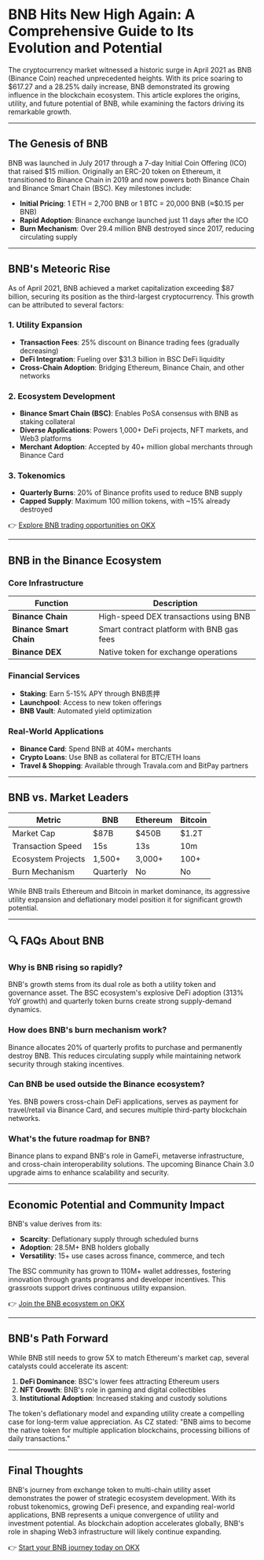 # BNB Hits New High Again: A Comprehensive Guide to Its Evolution and Potential

The cryptocurrency market witnessed a historic surge in April 2021 as BNB (Binance Coin) reached unprecedented heights. With its price soaring to $617.27 and a 28.25% daily increase, BNB demonstrated its growing influence in the blockchain ecosystem. This article explores the origins, utility, and future potential of BNB, while examining the factors driving its remarkable growth.

---

## The Genesis of BNB

BNB was launched in July 2017 through a 7-day Initial Coin Offering (ICO) that raised $15 million. Originally an ERC-20 token on Ethereum, it transitioned to Binance Chain in 2019 and now powers both Binance Chain and Binance Smart Chain (BSC). Key milestones include:

- **Initial Pricing**: 1 ETH = 2,700 BNB or 1 BTC = 20,000 BNB (≈$0.15 per BNB)
- **Rapid Adoption**: Binance exchange launched just 11 days after the ICO
- **Burn Mechanism**: Over 29.4 million BNB destroyed since 2017, reducing circulating supply

---

## BNB's Meteoric Rise

As of April 2021, BNB achieved a market capitalization exceeding $87 billion, securing its position as the third-largest cryptocurrency. This growth can be attributed to several factors:

### 1. **Utility Expansion**
- **Transaction Fees**: 25% discount on Binance trading fees (gradually decreasing)
- **DeFi Integration**: Fueling over $31.3 billion in BSC DeFi liquidity
- **Cross-Chain Adoption**: Bridging Ethereum, Binance Chain, and other networks

### 2. **Ecosystem Development**
- **Binance Smart Chain (BSC)**: Enables PoSA consensus with BNB as staking collateral
- **Diverse Applications**: Powers 1,000+ DeFi projects, NFT markets, and Web3 platforms
- **Merchant Adoption**: Accepted by 40+ million global merchants through Binance Card

### 3. **Tokenomics**
- **Quarterly Burns**: 20% of Binance profits used to reduce BNB supply
- **Capped Supply**: Maximum 100 million tokens, with ~15% already destroyed

👉 [Explore BNB trading opportunities on OKX](https://bit.ly/okx-bonus)

---

## BNB in the Binance Ecosystem

### **Core Infrastructure**
| Function                  | Description                                      |
|--------------------------|--------------------------------------------------|
| **Binance Chain**        | High-speed DEX transactions using BNB            |
| **Binance Smart Chain**  | Smart contract platform with BNB gas fees        |
| **Binance DEX**          | Native token for exchange operations             |

### **Financial Services**
- **Staking**: Earn 5-15% APY through BNB质押
- **Launchpool**: Access to new token offerings
- **BNB Vault**: Automated yield optimization

### **Real-World Applications**
- **Binance Card**: Spend BNB at 40M+ merchants
- **Crypto Loans**: Use BNB as collateral for BTC/ETH loans
- **Travel & Shopping**: Available through Travala.com and BitPay partners

---

## BNB vs. Market Leaders

| Metric               | BNB         | Ethereum    | Bitcoin     |
|----------------------|-------------|-------------|-------------|
| Market Cap           | $87B        | $450B       | $1.2T       |
| Transaction Speed    | 15s         | 13s         | 10m         |
| Ecosystem Projects   | 1,500+      | 3,000+      | 100+        |
| Burn Mechanism       | Quarterly   | No          | No          |

While BNB trails Ethereum and Bitcoin in market dominance, its aggressive utility expansion and deflationary model position it for significant growth potential.

---

## 🔍 FAQs About BNB

### **Why is BNB rising so rapidly?**
BNB's growth stems from its dual role as both a utility token and governance asset. The BSC ecosystem's explosive DeFi adoption (313% YoY growth) and quarterly token burns create strong supply-demand dynamics.

### **How does BNB's burn mechanism work?**
Binance allocates 20% of quarterly profits to purchase and permanently destroy BNB. This reduces circulating supply while maintaining network security through staking incentives.

### **Can BNB be used outside the Binance ecosystem?**
Yes. BNB powers cross-chain DeFi applications, serves as payment for travel/retail via Binance Card, and secures multiple third-party blockchain networks.

### **What's the future roadmap for BNB?**
Binance plans to expand BNB's role in GameFi, metaverse infrastructure, and cross-chain interoperability solutions. The upcoming Binance Chain 3.0 upgrade aims to enhance scalability and security.

---

## Economic Potential and Community Impact

BNB's value derives from its:
- **Scarcity**: Deflationary supply through scheduled burns
- **Adoption**: 28.5M+ BNB holders globally
- **Versatility**: 15+ use cases across finance, commerce, and tech

The BSC community has grown to 110M+ wallet addresses, fostering innovation through grants programs and developer incentives. This grassroots support drives continuous utility expansion.

👉 [Join the BNB ecosystem on OKX](https://bit.ly/okx-bonus)

---

## BNB's Path Forward

While BNB still needs to grow 5X to match Ethereum's market cap, several catalysts could accelerate its ascent:
1. **DeFi Dominance**: BSC's lower fees attracting Ethereum users
2. **NFT Growth**: BNB's role in gaming and digital collectibles
3. **Institutional Adoption**: Increased staking and custody solutions

The token's deflationary model and expanding utility create a compelling case for long-term value appreciation. As CZ stated: "BNB aims to become the native token for multiple application blockchains, processing billions of daily transactions."

---

## Final Thoughts

BNB's journey from exchange token to multi-chain utility asset demonstrates the power of strategic ecosystem development. With its robust tokenomics, growing DeFi presence, and expanding real-world applications, BNB represents a unique convergence of utility and investment potential. As blockchain adoption accelerates globally, BNB's role in shaping Web3 infrastructure will likely continue expanding.

👉 [Start your BNB journey today on OKX](https://bit.ly/okx-bonus)